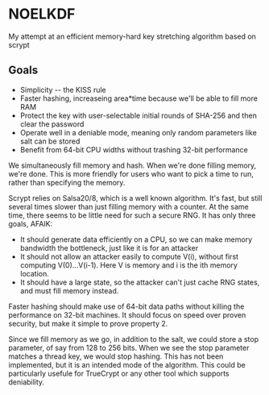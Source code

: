 NOELKDF
=======

My attempt at an efficient memory-hard key stretching algorithm based on scrypt

Goals
-----

- Simplicity -- the KISS rule
- Faster hashing, increaseing area*time because we'll be able to fill more RAM
- Protect the key with user-selectable initial rounds of SHA-256 and then clear the
  password
- Operate well in a deniable mode, meaning only random parameters like salt can be stored
- Benefit from 64-bit CPU widths without trashing 32-bit performance

We simultaneously fill memory and hash.  When we're done filling memory, we're done.  This
is more friendly for users who want to pick a time to run, rather than specifying the
memory.

Scrypt relies on Salsa20/8, which is a well known algorithm.  It's fast, but still several
times slower than just filling memory with a counter.  At the same time, there seems to be
little need for such a secure RNG.  It has only three goals, AFAIK:

- It should generate data efficiently on a CPU, so we can make memory bandwidth the
  bottleneck, just like it is for an attacker
- It should not allow an attacker easily to compute V(i), without first computing
  V(0)...V(i-1).  Here V is memory and i is the ith memory location.
- It should have a large state, so the attacker can't just cache RNG states, and must fill
  memory instead.

Faster hashing should make use of 64-bit data paths without killing the performance on
32-bit machines.  It should focus on speed over proven security, but make it simple to
prove property 2.

Since we fill memory as we go, in addition to the salt, we could store a stop parameter,
of say from 128 to 256 bits.  When we see the stop parameter matches a thread key, we
would stop hashing.  This has not been implemented, but it is an intended mode of the
algorithm.  This could be particularly usefule for TrueCrypt or any other tool which
supports deniability.
